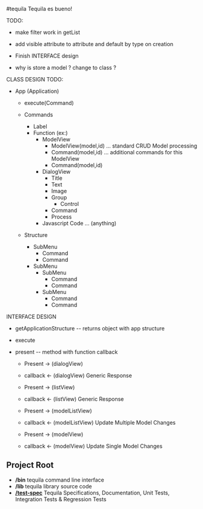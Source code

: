#tequila
Tequila es bueno!

TODO:

* make filter work in getList

* add visible attribute to attribute and default by type on creation
* Finish INTERFACE design
* why is store a model ? change to class ?

CLASS DESIGN TODO:

* App (Application)
    * execute(Command)
    * Commands
        * Label
        * Function (ex:)
            * ModelView
                * ModelView(model,id) ...  standard CRUD Model processing
                * Command(model,id) ... additional commands for this ModelView
                * Command(model,id)
            * DialogView
                * Title
                * Text
                * Image
                * Group
                    * Control
                * Command
                * Process
            * Javascript Code ... (anything)

    * Structure
        * SubMenu
            * Command
            * Command
        * SubMenu
            * SubMenu
                * Command
                * Command
            * SubMenu
                * Command
                * Command

INTERFACE DESIGN

* getApplicationStructure -- returns object with app structure

* execute

* present -- method with function callback

    * Present       -> (dialogView)
    * callback      <- (dialogView)     Generic Response

    * Present       -> (listView)
    * callback      <- (listView)       Generic Response

    * Present       -> (modelListView)
    * callback      <- (modelListView)  Update Multiple Model Changes

    * Present       -> (modelView)
    * callback      <- (modelView)      Update Single Model Changes

## Project Root
+ **/bin** tequila command line interface
+ **/lib** tequila library source code
+ [**/test-spec**](test-spec/README.md) Tequila Specifications, Documentation, Unit Tests, Integration Tests & Regression Tests
